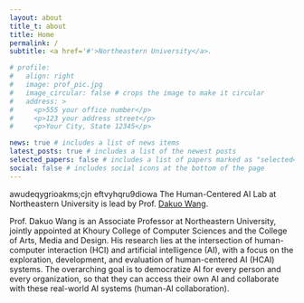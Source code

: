 ```yaml
---
layout: about
title_t: about
title: Home
permalink: /
subtitle: <a href='#'>Northeastern University</a>.

# profile:
#   align: right
#   image: prof_pic.jpg
#   image_circular: false # crops the image to make it circular
#   address: >
#     <p>555 your office number</p>
#     <p>123 your address street</p>
#     <p>Your City, State 12345</p>

news: true # includes a list of news items
latest_posts: true # includes a list of the newest posts
selected_papers: false # includes a list of papers marked as "selected={true}"
social: false # includes social icons at the bottom of the page
---
```


awudeqygrioakms;cjn eftvyhqru9diowa
The Human-Centered AI Lab at Northeastern University is lead by Prof. [Dakuo Wang](https://www.dakuowang.com/).

Prof. Dakuo Wang is an Associate Professor at Northeastern University, jointly appointed at Khoury College of Computer Sciences and the College of Arts, Media and Design. His research lies at the intersection of human-computer interaction (HCI) and artificial intelligence (AI), with a focus on the exploration, development, and evaluation of human-centered AI (HCAI) systems. The overarching goal is to democratize AI for every person and every organization, so that they can access their own AI and collaborate with these real-world AI systems (human-AI collaboration).

<!-- Write your biography here. Tell the world about yourself. Link to your favorite [subreddit](http://reddit.com). You can put a picture in, too. The code is already in, just name your picture `prof_pic.jpg` and put it in the `img/` folder.

Put your address / P.O. box / other info right below your picture. You can also disable any of these elements by editing `profile` property of the YAML header of your `_pages/about.md`. Edit `_bibliography/papers.bib` and Jekyll will render your [publications page](/al-folio/publications/) automatically.

Link to your social media connections, too. This theme is set up to use [Font Awesome icons](http://fortawesome.github.io/Font-Awesome/) and [Academicons](https://jpswalsh.github.io/academicons/), like the ones below. Add your Facebook, Twitter, LinkedIn, Google Scholar, or just disable all of them.

 -->
